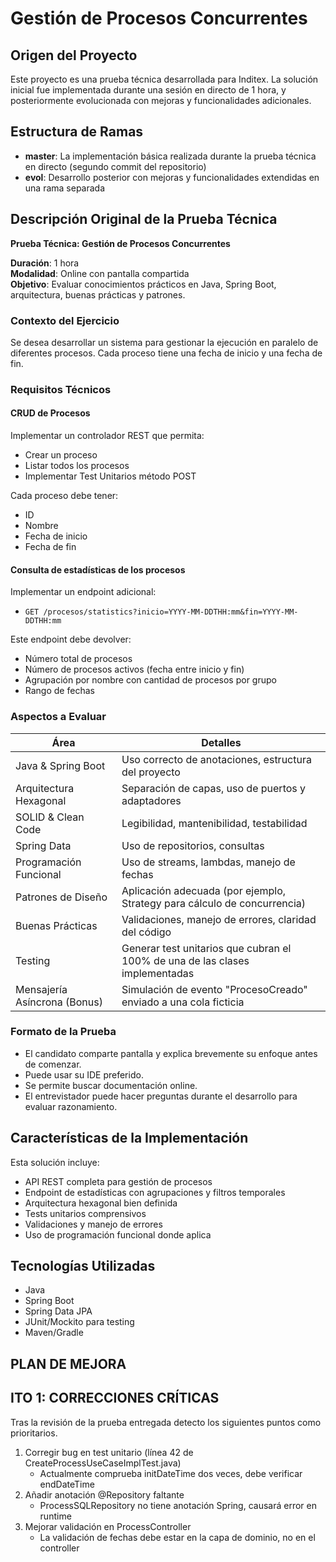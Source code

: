# Gestión de Procesos Concurrentes

## Origen del Proyecto

Este proyecto es una prueba técnica desarrollada para Inditex. La solución inicial fue implementada durante una sesión en directo de 1 hora, y posteriormente evolucionada con mejoras y funcionalidades adicionales.

## Estructura de Ramas

- **master**: La implementación básica realizada durante la prueba técnica en directo (segundo commit del repositorio)
- **evol**: Desarrollo posterior con mejoras y funcionalidades extendidas en una rama separada

## Descripción Original de la Prueba Técnica

**Prueba Técnica: Gestión de Procesos Concurrentes**

**Duración**: 1 hora  
**Modalidad**: Online con pantalla compartida  
**Objetivo**: Evaluar conocimientos prácticos en Java, Spring Boot, arquitectura, buenas prácticas y patrones.

### Contexto del Ejercicio

Se desea desarrollar un sistema para gestionar la ejecución en paralelo de diferentes procesos. Cada proceso tiene una fecha de inicio y una fecha de fin.

### Requisitos Técnicos

#### CRUD de Procesos
Implementar un controlador REST que permita:
- Crear un proceso
- Listar todos los procesos
- Implementar Test Unitarios método POST

Cada proceso debe tener:
- ID
- Nombre
- Fecha de inicio
- Fecha de fin

#### Consulta de estadísticas de los procesos
Implementar un endpoint adicional:
- `GET /procesos/statistics?inicio=YYYY-MM-DDTHH:mm&fin=YYYY-MM-DDTHH:mm`

Este endpoint debe devolver:
- Número total de procesos
- Número de procesos activos (fecha entre inicio y fin)
- Agrupación por nombre con cantidad de procesos por grupo
- Rango de fechas

### Aspectos a Evaluar

| Área | Detalles |
|------|----------|
| Java & Spring Boot | Uso correcto de anotaciones, estructura del proyecto |
| Arquitectura Hexagonal | Separación de capas, uso de puertos y adaptadores |
| SOLID & Clean Code | Legibilidad, mantenibilidad, testabilidad |
| Spring Data | Uso de repositorios, consultas |
| Programación Funcional | Uso de streams, lambdas, manejo de fechas |
| Patrones de Diseño | Aplicación adecuada (por ejemplo, Strategy para cálculo de concurrencia) |
| Buenas Prácticas | Validaciones, manejo de errores, claridad del código |
| Testing | Generar test unitarios que cubran el 100% de una de las clases implementadas |
| Mensajería Asíncrona (Bonus) | Simulación de evento "ProcesoCreado" enviado a una cola ficticia |

### Formato de la Prueba

- El candidato comparte pantalla y explica brevemente su enfoque antes de comenzar.
- Puede usar su IDE preferido.
- Se permite buscar documentación online.
- El entrevistador puede hacer preguntas durante el desarrollo para evaluar razonamiento.

## Características de la Implementación

Esta solución incluye:
- API REST completa para gestión de procesos
- Endpoint de estadísticas con agrupaciones y filtros temporales
- Arquitectura hexagonal bien definida
- Tests unitarios comprensivos
- Validaciones y manejo de errores
- Uso de programación funcional donde aplica

## Tecnologías Utilizadas

- Java
- Spring Boot
- Spring Data JPA
- JUnit/Mockito para testing
- Maven/Gradle

## PLAN DE MEJORA

## ITO 1: CORRECCIONES CRÍTICAS

Tras la revisión de la prueba entregada detecto los siguientes puntos como prioritarios. 
1. Corregir bug en test unitario (línea 42 de CreateProcessUseCaseImplTest.java)
   - Actualmente comprueba initDateTime dos veces, debe verificar endDateTime
2. Añadir anotación @Repository faltante
   - ProcessSQLRepository no tiene anotación Spring, causará error en runtime
3. Mejorar validación en ProcessController
   - La validación de fechas debe estar en la capa de dominio, no en el controller